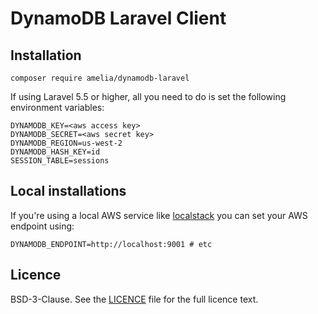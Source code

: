# DynamoDB Laravel Client

## Installation

```
composer require amelia/dynamodb-laravel
```

If using Laravel 5.5 or higher, all you need to do is set the following environment variables:

```
DYNAMODB_KEY=<aws access key>
DYNAMODB_SECRET=<aws secret key>
DYNAMODB_REGION=us-west-2
DYNAMODB_HASH_KEY=id
SESSION_TABLE=sessions
```

## Local installations

If you're using a local AWS service like [localstack](https://github.com/localstack/localstack) you can set your AWS endpoint using:

```
DYNAMODB_ENDPOINT=http://localhost:9001 # etc
```

## Licence

BSD-3-Clause. See the [LICENCE](/LICENCE) file for the full licence text.
